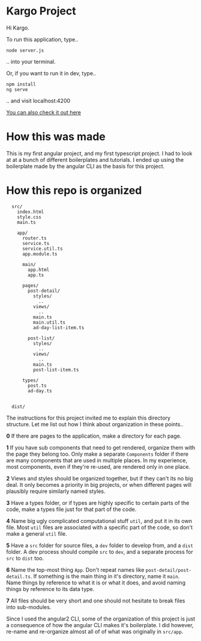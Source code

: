 # Kargo Project

Hi Kargo.

To run this application, type..

```
node server.js
```

.. into your terminal.

Or, if you want to run it in dev, type..

```
npm install
ng serve
```

.. and visit localhost:4200

[You can also check it out here](chadtech-kargo-project.surge.sh)

# How this was made

This is my first angular project, and my first typescript project. I had to look at at a bunch of different boilerplates and tutorials. I ended up using the boilerplate made by the angular CLI as the basis for this project.

# How this repo is organized

```
  src/
    index.html
    style.css
    main.ts

    app/
      router.ts
      service.ts
      service.util.ts
      app.module.ts

      main/
        app.html
        app.ts
      
      pages/
        post-detail/
          styles/
            ..
          views/
            ..
          main.ts
          main.util.ts
          ad-day-list-item.ts
      
        post-list/
          styles/
            ..
          views/
            ..
          main.ts
          post-list-item.ts
      
      types/
        post.ts
        ad-day.ts


  dist/

```


The instructions for this project invited me to explain this directory structure. Let me list out how I think about organization in these points..

**0** If there are pages to the application, make a directory for each page.

**1** If you have sub components that need to get rendered, organize them with the page they belong too. Only make a separate `Components` folder if there are many components that are used in multiple places. In my experience, most components, even if they're re-used, are rendered only in one place.

**2** Views and styles should be organized together, but if they can't its no big deal. It only becomes a priority in big projects, or when different pages will plausibly require similarly named styles.

**3** Have a types folder, or if types are highly specific to certain parts of the code, make a types file just for that part of the code.

**4** Name big ugly complicated computational stuff `util`, and put it in its own file. Most `util` files are associated with a specific part of the code, so don't make a general `util` file.

**5** Have a `src` folder for source files, a `dev` folder to develop from, and a `dist` folder. A dev process should compile `src` to `dev`, and a separate process for `src` to `dist` too.

**6** Name the top-most thing `App`. Don't repeat names like `post-detail/post-detail.ts`. If something is the main thing in it's directory, name it `main`. Name things by reference to what it is or what it does, and avoid naming things by reference to its data type.

**7** All files should be very short and one should not hesitate to break files into sub-modules.

Since I used the angular2 CLI, some of the organization of this project is just a consequence of how the angular CLI makes it's boilerplate. I did however, re-name and re-organize almost all of of what was originally in `src/app`.











